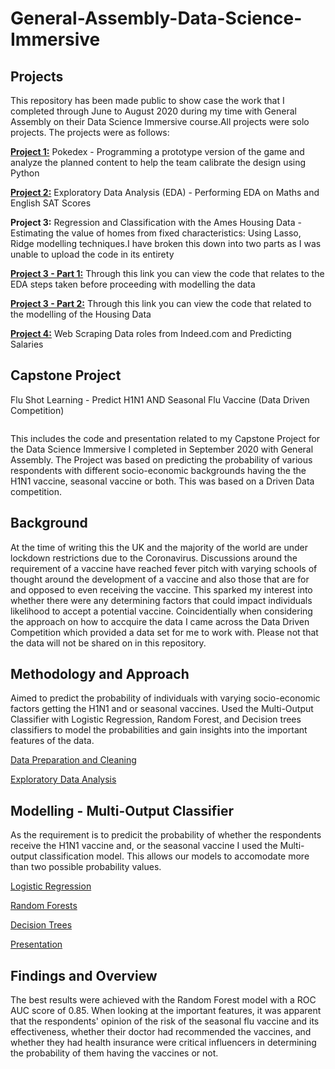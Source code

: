 # General-Assembly-Data-Science-Immersive
## Projects

This repository has been made public to show case the work that I completed through June to August 2020 during my time with General Assembly on their Data Science Immersive course.All projects were solo projects. 
The projects were as follows:

[**Project 1:**](https://github.com/mensah50/General-Assembly-Data-Science-Immersive/blob/master/project-1-v2-starter-code.ipynb)
Pokedex - Programming a prototype version of the game and analyze the planned content to help the team calibrate the design using Python

[**Project 2:**](https://github.com/mensah50/General-Assembly-Data-Science-Immersive/blob/master/project-02-v2-starter-code.ipynb)
Exploratory Data Analysis (EDA)  - Performing EDA on Maths and English SAT Scores

**Project 3:**
Regression and Classification with the Ames Housing Data - Estimating the value of homes from fixed characteristics: Using Lasso, Ridge modelling techniques.I have broken this down into two parts as I was unable to upload the code in its entirety

[**Project 3 - Part 1:**](https://github.com/mensah50/General-Assembly-Data-Science-Immersive/blob/master/project-03-starter-pt1.ipynb)
Through this link you can view the code that relates to the EDA steps taken before proceeding with modelling the data 

[**Project 3 - Part 2:**](https://github.com/mensah50/General-Assembly-Data-Science-Immersive/blob/master/project-03-starter-pt2.ipynb)
Through this link you can view the code that related to the modelling of the Housing Data 

[**Project 4:**](https://github.com/mensah50/General-Assembly-Data-Science-Immersive/blob/master/starter_code.ipynb)
Web Scraping Data roles from Indeed.com and Predicting Salaries

## Capstone Project
Flu Shot Learning - Predict H1N1 AND Seasonal Flu Vaccine (Data Driven Competition)

<img src=" " width="800px" height="auto">

This includes the code and presentation related to my Capstone Project for the Data Science Immersive I completed in September 2020 with General Assembly. The Project was based on predicting the probability of various respondents with different socio-economic backgrounds having the the H1N1 vaccine, seasonal vaccine or both. This was based on a Driven Data competition.

## Background

At the time of writing this the UK and the majority of the world are under lockdown restrictions due to the Coronavirus. Discussions around the requirement of a vaccine have reached fever pitch with varying schools of thought around the development of a vaccine and also those that are for and opposed to even receiving the vaccine. This sparked my interest into whether there were any determining factors that could impact individuals likelihood to accept a potential vaccine. Coincidentially when considering the approach on how to accquire the data I came across the Data Driven Competition which provided a data set for me to work with. Please not that the data will not be shared on in this repository.

## Methodology and Approach

Aimed to predict the probability of individuals with varying socio-economic factors getting the H1N1 and or seasonal vaccines. Used the Multi-Output Classifier with Logistic Regression, Random Forest, and Decision trees classifiers to model the probabilities and gain insights into the important features of the data.

[Data Preparation and Cleaning]()

[Exploratory Data Analysis]()

## Modelling - Multi-Output Classifier
As the requirement is to predicit the probability of whether the respondents receive the H1N1 vaccine and, or the seasonal vaccine I used the Multi-output classification model. This allows our models to accomodate more than two possible probability values.

[Logistic Regression](https://github.com/mensah50/General-Assembly-Data-Science-Immersive/blob/master/Logistic%20Regression%20-%20Flu%20Capstone.ipynb)

[Random Forests](https://github.com/mensah50/General-Assembly-Data-Science-Immersive/blob/master/Model-2_RandomF.ipynb)

[Decision Trees](https://github.com/mensah50/General-Assembly-Data-Science-Immersive/blob/master/Flu%20Capstone%20-%20Decision%20Trees.ipynb)

[Presentation](https://github.com/mensah50/General-Assembly-Data-Science-Immersive/blob/master/Flu_vaccine.pptx)

## Findings and Overview

The best results were achieved with the Random Forest model with a ROC AUC score of 0.85. When looking at the important features, it was apparent that the respondents' opinion of the risk of the seasonal flu vaccine and its effectiveness, whether their doctor had recommended the vaccines, and whether they had health insurance were critical influencers in determining the probability of them having the vaccines or not.
